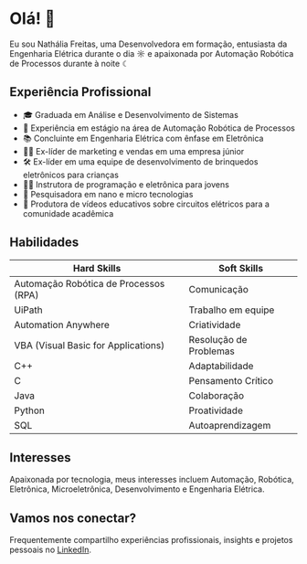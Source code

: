 # Olá! 👋

Eu sou Nathália Freitas, uma Desenvolvedora em formação, entusiasta da Engenharia Elétrica durante o dia ☼ e apaixonada por Automação Robótica de Processos durante à noite ☾

## Experiência Profissional
- 🎓 Graduada em Análise e Desenvolvimento de Sistemas
- 💼 Experiência em estágio na área de Automação Robótica de Processos
- 📚 Concluinte em Engenharia Elétrica com ênfase em Eletrônica
- 👩‍💼 Ex-líder de marketing e vendas em uma empresa júnior
- 🛠️ Ex-líder em uma equipe de desenvolvimento de brinquedos eletrônicos para crianças
- 👩‍🏫 Instrutora de programação e eletrônica para jovens
- 🧪 Pesquisadora em nano e micro tecnologias
- 🎥 Produtora de vídeos educativos sobre circuitos elétricos para a comunidade acadêmica

## Habilidades
| **Hard Skills**                     | **Soft Skills**          |
|-------------------------------------|--------------------------|
| Automação Robótica de Processos (RPA) | Comunicação            |
| UiPath                              | Trabalho em equipe       |
| Automation Anywhere                 | Criatividade             |
| VBA (Visual Basic for Applications) | Resolução de Problemas   |
| C++                                 | Adaptabilidade           |
| C                                   | Pensamento Crítico       |
| Java                                | Colaboração              |
| Python                              | Proatividade             |
| SQL  | Autoaprendizagem  |



## Interesses
Apaixonada por tecnologia, meus interesses incluem Automação, Robótica, Eletrônica, Microeletrônica, Desenvolvimento e Engenharia Elétrica.

## Vamos nos conectar?
Frequentemente compartilho experiências profissionais, insights e projetos pessoais no [LinkedIn](https://www.linkedin.com/in/mnathaliafreitas/).


